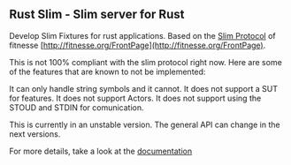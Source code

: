 ## Rust Slim - Slim server for Rust

Develop Slim Fixtures for rust applications. Based on the [Slim Protocol](https://fitnesse.org/FitNesse/UserGuide/WritingAcceptanceTests/SliM/SlimProtocol.html) of fitnesse [http://fitnesse.org/FrontPage](http://fitnesse.org/FrontPage).

This is not 100% compliant with the slim protocol right now. Here are some of the features that are known to not be implemented:

It can only handle string symbols and it cannot.
It does not support a SUT for features.
It does not support Actors.
It does not support using the STOUD and STDIN for comunication.

This is currently in an unstable version. The general API can change in the next versions.

For more details, take a look at the [documentation]()